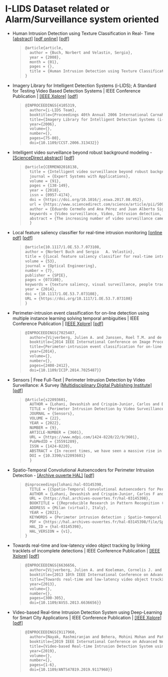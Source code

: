 I-LIDS Dataset related or Alarm/Surveillance system oriented
===

* Human Intrusion Detection using Texture Classification in Real- Time [[abstract]](https://citeseerx.ist.psu.edu/viewdoc/summary?doi=10.1.1.143.2853) [[pdf online]](https://citeseerx.ist.psu.edu/viewdoc/download?doi=10.1.1.143.2853&rep=rep1&type=pdf) [[pdf]](human_intrusion_detection_using_texture_classification_in_real_time.pdf)
  > ```latex
  > @article{article,
  >   author = {Buch, Norbert and Velastin, Sergio},
  >   year = {2008},
  >   month = {01},
  >   pages = {},
  >   title = {Human Intrusion Detection using Texture Classification in Real Time}
  > }
  > ```

* Imagery Library for Intelligent Detection Systems (i-LIDS); A Standard for Testing Video Based Detection Systems | IEEE Conference Publication | [[IEEE Xplore]](https://ieeexplore.ieee.org/document/4105319) [[pdf]](Imagery_Library_for_Intelligent_Detection_Systems_i-LIDS_A_Standard_for_Testing_Video_Based_Detection_Systems.pdf)
  > ```latex
  > @INPROCEEDINGS{4105319,
  >   author={i-LIDS Team},
  >   booktitle={Proceedings 40th Annual 2006 International Carnahan Conference on Security Technology},
  >   title={Imagery Library for Intelligent Detection Systems (i-LIDS); A Standard for Testing Video Based Detection Systems},
  >   year={2006},
  >   volume={},
  >   number={},
  >   pages={75-80},
  >   doi={10.1109/CCST.2006.313432}}
  > ```

* Intelligent video surveillance beyond robust background modeling - [[ScienceDirect abstract]](https://www.sciencedirect.com/science/article/abs/pii/S0957417417305985) [[pdf]](intelligent_video_surveillance_beyond_robust_background_modeling.pdf)
  > ```latex
  > @article{CERMENO2018138,
  >   title = {Intelligent video surveillance beyond robust background modeling},
  >   journal = {Expert Systems with Applications},
  >   volume = {91},
  >   pages = {138-149},
  >   year = {2018},
  >   issn = {0957-4174},
  >   doi = {https://doi.org/10.1016/j.eswa.2017.08.052},
  >   url = {https://www.sciencedirect.com/science/article/pii/S0957417417305985},
  >   author = {Eduardo Cermeño and Ana Pérez and Juan Alberto Sigüenza},
  >   keywords = {Video surveillance, Video, Intrusion detection, Global features, Machine learning, Event, Recognition},
  >   abstract = {The increasing number of video surveillance cameras is challenging video control systems. Monitoring centers require tools to guide the process of supervision. Different video analysis methods have effectively met the main requirements from the industry of perimeter protection. High accuracy detection systems are able to process real time video on affordable hardware. However some problematic environments cause a massive number of false alerts. Many approaches in the literature do not consider this kind of environments while others use metrics that dilute their impact on results. An intelligent video solution for perimeter protection must select and show the cameras which are more likely witnessing a relevant event but systems based only on background modeling tend to give importance to problematic situations no matter if an intrusion is taking place or not. We propose to add a module based on machine learning and global features, bringing adaptability to the video surveillance solution, so that problematic situations can be recognized and given the right priority. Tests with thousands of hours of video show how good an intruder detector can perform but also how a simple fault in a camera can flood a monitoring center with alerts. The new proposal is able to learn and recognize events such that alerts from problematic environments can be properly handled.}
  >   }
  > ```

* Local feature saliency classifier for real-time intrusion monitoring [[online pdf]](https://e-archivo.uc3m.es/bitstream/handle/10016/28907/local_OE_2014.pdf?sequence=1) [[pdf]](local_feature_saliency_classifier_for_real_time_intrusion_monitoring.pdf)
  > ```latex
  > @article{10.1117/1.OE.53.7.073108,
  > author = {Norbert Buch and Sergio   A. Velastin},
  > title = {{Local feature saliency classifier for real-time intrusion monitoring}},
  > volume = {53},
  > journal = {Optical Engineering},
  > number = {7},
  > publisher = {SPIE},
  > pages = {073108},
  > keywords = {texture saliency, visual surveillance, people tracking, clustering, foreground classification, sterile zone, intrusion detection, pedestrian tracking, Cameras, Filtering (signal processing), Video, Detection and tracking algorithms, Optical engineering, Video surveillance, Motion models, Sensors, Computer intrusion detection, Image classification},
  > year = {2014},
  > doi = {10.1117/1.OE.53.7.073108},
  > URL = {https://doi.org/10.1117/1.OE.53.7.073108}
  > }
  > ```

* Perimeter-intrusion event classification for on-line detection using multiple instance learning solving temporal ambiguities | IEEE Conference Publication | [[IEEE Xplore]](https://ieeexplore.ieee.org/document/7025487) [[pdf]](Perimeter-intrusion_event_classification_for_on-line_detection_using_multiple_instance_learning_solving_temporal_ambiguities.pdf)
  > ```latex
  > @INPROCEEDINGS{7025487,
  >   author={Vijverberg, Julien A. and Janssen, Roel T.M. and de Zwart, Remco and de With, Peter H.N.},
  >   booktitle={2014 IEEE International Conference on Image Processing (ICIP)},
  >   title={Perimeter-intrusion event classification for on-line detection using multiple instance learning solving temporal ambiguities},
  >   year={2014},
  >   volume={},
  >   number={},
  >   pages={2408-2412},
  >   doi={10.1109/ICIP.2014.7025487}}
  > ```

* Sensors | Free Full-Text | Perimeter Intrusion Detection by Video Surveillance: A Survey [[Multidisciplinary Digital Publishing Institute]](https://www.mdpi.com/1424-8220/22/9/3601) [[pdf]](sensors-22-03601-v2.pdf)
  > ```latex
  > @Article{s22093601,
  >   AUTHOR = {Lohani, Devashish and Crispim-Junior, Carlos and Barthélemy, Quentin and Bertrand, Sarah and Robinault, Lionel and Tougne Rodet, Laure},
  >   TITLE = {Perimeter Intrusion Detection by Video Surveillance: A Survey},
  >   JOURNAL = {Sensors},
  >   VOLUME = {22},
  >   YEAR = {2022},
  >   NUMBER = {9},
  >   ARTICLE-NUMBER = {3601},
  >   URL = {https://www.mdpi.com/1424-8220/22/9/3601},
  >   PubMedID = {35591289},
  >   ISSN = {1424-8220},
  >   ABSTRACT = {In recent times, we have seen a massive rise in vision-based applications, such as video anomaly detection, motion detection, object tracking, people counting, etc. Most of these tasks are well defined, with a clear idea of the goal, along with proper datasets and evaluation procedures. However, perimeter intrusion detection (PID), which is one of the major tasks in visual surveillance, still needs to be formally defined. A perimeter intrusion detection system (PIDS) aims to detect the presence of an unauthorized object in a protected outdoor site during a certain time. Existing works vaguely define a PIDS, and this has a direct impact on the evaluation of methods. In this paper, we mathematically define it. We review the existing methods, datasets and evaluation protocols based on this definition. Furthermore, we provide a suitable evaluation protocol for real-life application. Finally, we evaluate the existing systems on available datasets using different evaluation schemes and metrics.},
  >   DOI = {10.3390/s22093601}
  >   }
  > ```

* Spatio-Temporal Convolutional Autoencoders for Perimeter Intrusion Detection - [[Archive ouverte HAL]](https://hal.archives-ouvertes.fr/hal-03145398) [[pdf]](Spatio-Temporal_Convolutional_Autoencoders_for_Perimeter_Intrusion_Detection.pdf)
  > ```latex
  > @inproceedings{lohani:hal-03145398,
  >   TITLE = {{Spatio-Temporal Convolutional Autoencoders for Perimeter Intrusion Detection}},
  >   AUTHOR = {Lohani, Devashish and Crispim-Junior, Carlos F and Barth{\'e}lemy, Quentin and Bertrand, Sarah and Robinault, Lionel and Tougne, Laure},
  >   URL = {https://hal.archives-ouvertes.fr/hal-03145398},
  >   BOOKTITLE = {{Reproducible Research in Pattern Recognition (RRPR) (workshop of the  25th International Conference on Pattern Recognition )}},
  >   ADDRESS = {Milan (virtual), Italy},
  >   YEAR = {2021},
  >   KEYWORDS = {Perimeter intrusion detection ; Spatio-temporal data ; 3D convolutions ; Convolutional autoencoder ; Unsupervised learning},
  >   PDF = {https://hal.archives-ouvertes.fr/hal-03145398/file/Spatio-Temporal_Convolutional_Autoencoders_for_Perimeter_Intrusion_Detection.pdf},
  >   HAL_ID = {hal-03145398},
  >   HAL_VERSION = {v1},
  > }
  > ```

* Towards real-time and low-latency video object tracking by linking tracklets of incomplete detections | IEEE Conference Publication | [[IEEE Xplore]](https://ieeexplore.ieee.org/document/6636656) [[pdf]](Towards_real-time_and_low-latency_video_object_tracking_by_linking_tracklets_of_incomplete_detections.pdf)
  > ```latex
  > @INPROCEEDINGS{6636656,
  >   author={Vijverberg, Julien A. and Koeleman, Cornelis J. and de With, Peter H.N.},
  >   booktitle={2013 10th IEEE International Conference on Advanced Video and Signal Based Surveillance},
  >   title={Towards real-time and low-latency video object tracking by linking tracklets of incomplete detections},
  >   year={2013},
  >   volume={},
  >   number={},
  >   pages={300-305},
  >   doi={10.1109/AVSS.2013.6636656}}
  > ```

* Video-based Real-time Intrusion Detection System using Deep-Learning for Smart City Applications | IEEE Conference Publication | [[IEEE Xplore]](https://ieeexplore.ieee.org/document/9117960)
[[pdf]](Video-based_Real-time_Intrusion_Detection_System_using_Deep-Learning_for_Smart_City_Applications.pdf)
  > ```latex
  > @INPROCEEDINGS{9117960,
  >   author={Nayak, Rashmiranjan and Behera, Mohini Mohan and Pati, Umesh Chandra and Das, Santos Kumar},
  >   booktitle={2019 IEEE International Conference on Advanced Networks and Telecommunications Systems (ANTS)},
  >   title={Video-based Real-time Intrusion Detection System using Deep-Learning for Smart City Applications},
  >   year={2019},
  >   volume={},
  >   number={},
  >   pages={1-6},
  >   doi={10.1109/ANTS47819.2019.9117960}}
  > ```